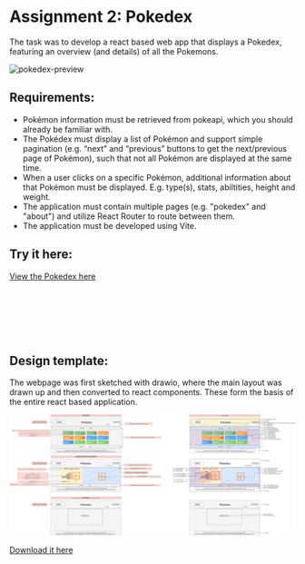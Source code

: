 # Assignment 2: Pokedex

The task was to develop a react based web app that displays a Pokedex, featuring an overview (and details) of all the Pokemons.

<img width="640" alt="pokedex-preview" src="https://github.com/user-attachments/assets/299e17eb-022a-44f9-94a8-8cbfa3b8bcfc" /><br>

## Requirements:

  - Pokémon information must be retrieved from pokeapi, which you should already be familiar with.
  - The Pokédex must display a list of Pokémon and support simple pagination (e.g. “next” and “previous” buttons to get the next/previous page of Pokémon), such that not all Pokémon are displayed at the same time.
  - When a user clicks on a specific Pokémon, additional information about that Pokémon must be displayed. E.g. type(s), stats, abiltities, height and weight.
  - The application must contain multiple pages (e.g. "pokedex" and "about") and utilize React Router to route between them.
  - The application must be developed using Vite.

## Try it here:
[View the Pokedex here](https://dogmeat2000.github.io/WEB2/)

<br><br><br><br><br>

## Design template:
The webpage was first sketched with drawio, where the main layout was drawn up and then converted to react components. These form the basis of the entire react based application.

![Wireframe](https://raw.githubusercontent.com/Dogmeat2000/WEB2/e519a504375e5cbd945925b0a47574546c2bc93d/Assignment%202%20-%20Pokedex%20Web%20App/pokedex-app/pokedex-wireframe.drawio.svg)

[Download it here](./pokedex-wireframe.drawio.svg)
